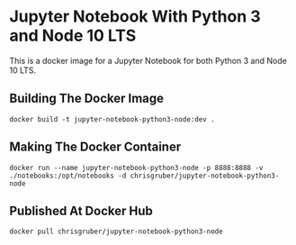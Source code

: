 # Jupyter Notebook With Python 3 and Node 10 LTS

This is a docker image for a Jupyter Notebook for both Python 3 and Node 10 LTS.

## Building The Docker Image

`docker build -t jupyter-notebook-python3-node:dev .`

## Making The Docker Container

`docker run --name jupyter-notebook-python3-node -p 8888:8888 -v ./notebooks:/opt/notebooks -d chrisgruber/jupyter-notebook-python3-node`

## Published At Docker Hub

`docker pull chrisgruber/jupyter-notebook-python3-node`
